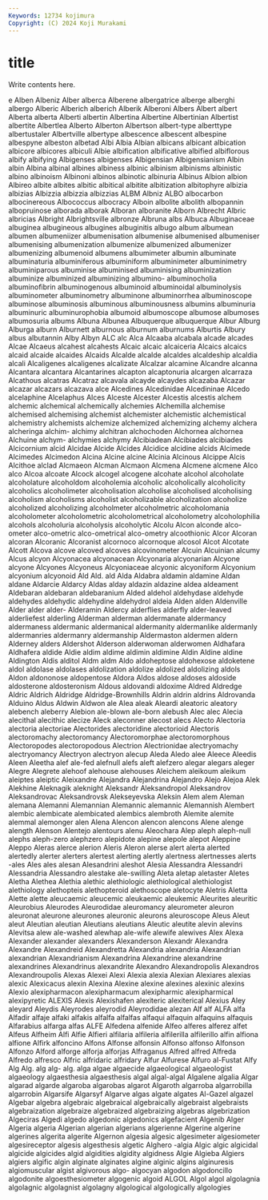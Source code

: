 ```yaml
---
Keywords: 12734 kojimura
Copyright: (C) 2024 Koji Murakami
---
```


# title

Write contents here.



e
Alben Albeniz Alber alberca Alberene albergatrice alberge alberghi albergo Alberic
Alberich alberich Alberik Alberoni Albers Albert albert Alberta alberta Alberti
albertin Albertina Albertine Albertinian Albertist albertite Albertlea Alberto Alberton Albertson
albert-type alberttype albertustaler Albertville albertype albescence albescent albespine albespyne albeston
albetad Albi Albia Albian albicans albicant albication albicore albicores albiculi
Albie albification albificative albified albiflorous albify albifying Albigenses albigenses Albigensian
Albigensianism Albin albin Albina albinal albines albiness albinic albinism albinisms
albinistic albino albinoism Albinoni albinos albinotic albinuria Albinus Albion albion
Albireo albite albites albitic albitical albitite albitization albitophyre albizia albizias
Albizzia albizzia albizzias ALBM Albniz ALBO albocarbon albocinereous Albococcus albocracy
Alboin albolite albolith albopannin albopruinose alborada alborak Alboran alboranite Alborn
Albrecht Albric albricias Albright Albrightsville albronze Albruna albs Albuca Albuginaceae
albuginea albugineous albugines albuginitis albugo album albumean albumen albumeniizer albumenisation
albumenise albumenised albumeniser albumenising albumenization albumenize albumenized albumenizer albumenizing albumenoid
albumens albumimeter albumin albuminate albuminaturia albuminiferous albuminiform albuminimeter albuminimetry albuminiparous
albuminise albuminised albuminising albuminization albuminize albuminized albuminizing albumino- albuminocholia albuminofibrin
albuminogenous albuminoid albuminoidal albuminolysis albuminometer albuminometry albuminone albuminorrhea albuminoscope albuminose
albuminosis albuminous albuminousness albumins albuminuria albuminuric albuminurophobia albumoid albumoscope albumose
albumoses albumosuria albums Albuna Albunea Albuquerque albuquerque Albur Alburg Alburga
alburn Alburnett alburnous alburnum alburnums Alburtis Albury albus albutannin Alby
Albyn ALC alc Alca Alcaaba alcabala alcade alcades Alcae Alcaeus
alcahest alcahests Alcaic alcaic alcaiceria Alcaics alcaics alcaid alcaide alcaides
Alcaids Alcalde alcalde alcaldes alcaldeship alcaldia alcali Alcaligenes alcaligenes alcalizate
Alcalzar alcamine Alcandre alcanna Alcantara alcantara Alcantarines alcapton alcaptonuria alcargen
alcarraza Alcathous alcatras Alcatraz alcavala alcayde alcaydes alcazaba Alcazar alcazar
alcazars alcazava alce Alcedines Alcedinidae Alcedininae Alcedo alcelaphine Alcelaphus Alces
Alceste Alcester Alcestis alcestis alchem alchemic alchemical alchemically alchemies Alchemilla
alchemise alchemised alchemising alchemist alchemister alchemistic alchemistical alchemistry alchemists alchemize
alchemized alchemizing alchemy alchera alcheringa alchim- alchimy alchitran alchochoden Alchornea
alchornea Alchuine alchym- alchymies alchymy Alcibiadean Alcibiades alcibiades Alcicornium alcid
Alcidae Alcide Alcides Alcidice alcidine alcids Alcimede Alcimedes Alcimedon Alcina
Alcine alcine Alcinia Alcinous Alcippe Alcis Alcithoe alclad Alcmaeon Alcman
Alcmaon Alcmena Alcmene alcmene Alco alco Alcoa alcoate Alcock alcogel
alcogene alcohate alcohol alcoholate alcoholature alcoholdom alcoholemia alcoholic alcoholically alcoholicity
alcoholics alcoholimeter alcoholisation alcoholise alcoholised alcoholising alcoholism alcoholisms alcoholist alcoholizable
alcoholization alcoholize alcoholized alcoholizing alcoholmeter alcoholmetric alcoholomania alcoholometer alcoholometric alcoholometrical
alcoholometry alcoholophilia alcohols alcoholuria alcoholysis alcoholytic Alcolu Alcon alconde alco-ometer
alco-ometric alco-ometrical alco-ometry alcoothionic Alcor Alcoran alcoran Alcoranic Alcoranist alcornoco
alcornoque alcosol Alcot Alcotate Alcott Alcova alcove alcoved alcoves alcovinometer
Alcuin Alcuinian alcumy Alcus alcyon Alcyonacea alcyonacean Alcyonaria alcyonarian Alcyone
alcyone Alcyones Alcyoneus Alcyoniaceae alcyonic alcyoniform Alcyonium alcyonium alcyonoid Ald
Ald. ald Alda Aldabra aldamin aldamine Aldan aldane Aldarcie Aldarcy
Aldas alday aldazin aldazine aldea aldeament Aldebaran aldebaran aldebaranium Alded
aldehol aldehydase aldehyde aldehydes aldehydic aldehydine aldehydrol aldeia Alden alden
Aldenville Alder alder alder- Alderamin Aldercy alderflies alderfly alder-leaved alderliefest
alderling Alderman alderman aldermanate aldermancy aldermaness aldermanic aldermanical aldermanity aldermanlike
aldermanly aldermanries aldermanry aldermanship Aldermaston aldermen aldern Alderney alders Aldershot
Alderson alderwoman alderwomen Aldhafara Aldhafera aldide Aldie aldim aldime aldimin
aldimine Aldin Aldine aldine Aldington Aldis alditol Aldm aldm Aldo
aldoheptose aldohexose aldoketene aldol aldolase aldolases aldolization aldolize aldolized aldolizing
aldols Aldon aldononose aldopentose Aldora Aldos aldose aldoses aldoside aldosterone
aldosteronism Aldous aldovandi aldoxime Aldred Aldredge Aldric Aldrich Aldridge Aldridge-Brownhills
Aldrin aldrin aldrins Aldrovanda Alduino Aldus Aldwin Aldwon ale Alea
aleak Aleardi aleatoric aleatory alebench aleberry Alebion ale-blown ale-born alebush
Alec alec Alecia alecithal alecithic alecize Aleck aleconner alecost alecs
Alecto Alectoria alectoria alectoriae Alectorides alectoridine alectorioid Alectoris alectoromachy alectoromancy
Alectoromorphae alectoromorphous Alectoropodes alectoropodous Alectrion Alectrionidae alectryomachy alectryomancy Alectryon alectryon
alecup Aleda Aledo alee Aleece Aleedis Aleen Aleetha alef ale-fed
alefnull alefs aleft alefzero alegar alegars aleger Alegre Alegrete alehoof
alehouse alehouses Aleichem aleikoum aleikum aleiptes aleiptic Aleixandre Alejandra Alejandrina
Alejandro Alejo Alejoa Alek Alekhine Aleknagik aleknight Aleksandr Aleksandropol Aleksandrov
Aleksandrovac Aleksandrovsk Alekseyevska Aleksin Alem alem Aleman alemana Alemanni Alemannian
Alemannic alemannic Alemannish Alembert alembic alembicate alembicated alembics alembroth Alemite
alemite alemmal alemonger alen Alena Alencon alencon alencons Alene alenge
alength Alenson Alentejo alentours alenu Aleochara Alep aleph aleph-null alephs
aleph-zero alephzero alepidote alepine alepole alepot Aleppine Aleppo Aleras alerce
alerion Aleris Aleron alerse alert alerta alerted alertedly alerter alerters
alertest alerting alertly alertness alertnesses alerts -ales Ales ales alesan
Alesandrini aleshot Alesia Alessandra Alessandri Alessandria Alessandro alestake ale-swilling Aleta
aletap aletaster Aletes Aletha Alethea Alethia alethic alethiologic alethiological alethiologist
alethiology alethopteis alethopteroid alethoscope aletocyte Aletris Aletta Alette alette aleucaemic
aleucemic aleukaemic aleukemic Aleurites aleuritic Aleurobius Aleurodes Aleurodidae aleuromancy aleurometer
aleuron aleuronat aleurone aleurones aleuronic aleurons aleuroscope Aleus Aleut aleut
Aleutian aleutian Aleutians aleutians Aleutic aleutite alevin alevins Alevitsa alew
ale-washed alewhap ale-wife alewife alewives Alex Alexa Alexander alexander alexanders
Alexanderson Alexandr Alexandra Alexandre Alexandreid Alexandretta Alexandria alexandria Alexandrian alexandrian
Alexandrianism Alexandrina Alexandrine alexandrine alexandrines Alexandrinus alexandrite Alexandro Alexandropolis Alexandros
Alexandroupolis Alexas Alexei Alexi Alexia alexia Alexian Alexiares alexias alexic
Alexicacus alexin Alexina Alexine alexine alexines alexinic alexins Alexio alexipharmacon
alexipharmacum alexipharmic alexipharmical alexipyretic ALEXIS Alexis Alexishafen alexiteric alexiterical Alexius
Aley aleyard Aleydis Aleyrodes aleyrodid Aleyrodidae alezan Alf alf ALFA
alfa Alfadir alfaje alfaki alfakis alfalfa alfalfas alfaqui alfaquin alfaquins
alfaquis Alfarabius alfarga alfas ALFE Alfedena alfenide Alfeo alferes alferez
alfet Alfeus Alfheim Alfi Alfie Alfieri alfilaria alfileria alfilerilla alfilerillo
alfin alfiona alfione Alfirk alfoncino Alfons Alfonse alfonsin Alfonso alfonso
Alfonson Alfonzo Alford alforge alforja alforjas Alfraganus Alfred alfred Alfreda
Alfredo alfresco Alfric alfridaric alfridary Alfur Alfurese Alfuro al-Fustat Alfy
Alg Alg. alg alg- alg. alga algae algaecide algaeological algaeologist
algaeology algaesthesia algaesthesis algal algal-algal Algalene algalia Algar algarad algarde
algaroba algarobas algarot Algaroth algarroba algarrobilla algarrobin Algarsife Algarsyf Algarve
algas algate algates Al-Gazel algazel Algebar algebra algebraic algebraical algebraically
algebraist algebraists algebraization algebraize algebraized algebraizing algebras algebrization Algeciras Algedi
algedo algedonic algedonics algefacient Algenib Alger Algeria algeria Algerian algerian
algerians algerienne Algerine algerine algerines algerita algerite Algernon algesia algesic
algesimeter algesiometer algesireceptor algesis algesthesis algetic Alghero -algia Algic algic
algicidal algicide algicides algid algidities algidity algidness Algie Algieba Algiers
algiers algific algin alginate alginates algine alginic algins alginuresis algiomuscular
algist algivorous algo- algocyan algodon algodoncillo algodonite algoesthesiometer algogenic algoid
ALGOL Algol algol algolagnia algolagnic algolagnist algolagny algological algologically algologies
